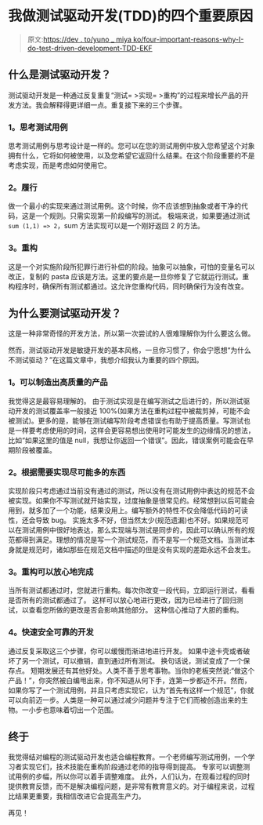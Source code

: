 # 我做测试驱动开发(TDD)的四个重要原因

> 原文:[https://dev . to/yuno _ miya ko/four-important-reasons-why-I-do-test-driven-development-TDD-EKF](https://dev.to/yuno_miyako/four-important-reasons-why-i-do-test-driven-development-tdd-ekf)

## [](#what-is-testdriven-development)什么是测试驱动开发？

测试驱动开发是一种通过反复重复“测试= >实现= >重构”的过程来增长产品的开发方法。我会解释得更详细一点。重复接下来的三个步骤。

### [](#1-thinking-about-test-cases)1。思考测试用例

思考测试用例与思考设计是一样的。您可以在您的测试用例中放入您希望这个对象拥有什么，它将如何被使用，以及您希望它返回什么结果。在这个阶段重要的不是考虑实现，而是考虑如何使用它。

### [](#2-implementation)2。履行

做一个最小的实现来通过测试用例。这个时候，你不应该想到抽象或者干净的代码，这是一个规则。只需实现第一阶段编写的测试。
极端来说，如果要通过测试`sum (1,1) => 2`，sum 方法实现可以是一个刚好返回 2 的方法。

### [](#3-refactoring)3。重构

这是一个对实施阶段所犯罪行进行补偿的阶段。抽象可以抽象，可怕的变量名可以改正，复制的 pasta 应该是方法。这里的要点是一旦你修复了它就运行测试。重构程序时，确保所有测试都通过。这允许您重构代码，同时确保行为没有改变。

## [](#why-testdriven-development)为什么要测试驱动开发？

这是一种非常奇怪的开发方法，所以第一次尝试的人很难理解你为什么要这么做。

然而，测试驱动开发是敏捷开发的基本风格，一旦你习惯了，你会宁愿想“为什么不测试驱动？”在这篇文章中，我想介绍我认为重要的四个原因。

### [](#1-the-product-can-be-made-with-high-quality)1。可以制造出高质量的产品

我觉得这是最容易理解的。
由于测试实现是在编写测试之后进行的，所以测试驱动开发的测试覆盖率一般接近 100%(如果方法在重构过程中被裁剪掉，可能不会被测试)。更多的是，能够在测试编写阶段考虑错误也有助于提高质量。写测试也是一样要考虑使用的时间，这样会更容易想出使用时可能发生的边缘情况的想法，比如“如果这里的值是 null，我想让你返回一个错误”。因此，错误案例可能会在早期阶段被覆盖。

### [](#2-implement-as-many-things-as-you-need)2。根据需要实现尽可能多的东西

实现阶段只考虑通过当前没有通过的测试，所以没有在测试用例中表达的规范不会被实现。如果你不写测试就开始实现，过度抽象是很常见的。经常想到以后可能会用到，就多加了一个功能，结果没用上。编写额外的特性不仅会降低代码的可读性，还会导致 bug。
实施太多不好，但当然太少(规范遗漏)也不好。如果规范可以在测试用例中很好地表达，那么实现端与测试是同步的，因此可以确认所有的规范都得到满足。理想的情况是写一个测试规范，而不是写一个规范文档。当测试本身就是规范时，诸如那些在规范文档中描述的但是没有实现的差距永远不会发生。

### [](#3-refactoring-can-be-done-with-confidence)3。重构可以放心地完成

当所有测试都通过时，您就进行重构。每次你改变一段代码，立即运行测试，看看是否所有的测试都通过了。
这样可以放心地进行更改，因为已经进行了回归测试，以查看您所做的更改是否会影响其他部分。
这种信心推动了大胆的重构。

### [](#4-safe-and-reliable-development-in-short-steps)4。快速安全可靠的开发

通过反复采取这三个步骤，你可以缓慢而渐进地进行开发。
如果中途卡壳或者破坏了另一个测试，可以撤销，直到通过所有测试。
换句话说，测试变成了一个保存点。
短期发展还有其他好处。人类不善于思考事物。当你的老板突然说:“做这个产品！”，你突然被白编甩出来，你不知道从何下手，连第一步都迈不开。然而，如果你写了一个测试用例，并且只考虑实现它，认为“首先有这样一个规范”，你就可以向前迈一步。人类是一种可以通过减少问题并专注于它们而被创造出来的生物。一小步也意味着切出一个范围。

## [](#finally)终于

我觉得结对编程的测试驱动开发也适合编程教育。一个老师编写测试用例，一个学习者实现它们，技术技能在重构阶段通过老师的指导得到提高。
专家可以调整测试用例的步幅，所以你可以着手调整难度。
此外，人们认为，在观看过程的同时提供教育反馈，而不是解决编程问题，是非常有教育意义的。对于编程来说，过程比结果更重要，我相信改进它会提高生产力。

再见！